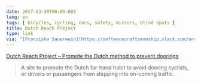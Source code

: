 ```yaml
---
date: 2017-03-30T00:00:00Z
lang: en
tags: [ bicycles, cycling, cars, safety, mirrors, blind spots ]
title: Dutch Reach Project
type: link
via: "[Franziska Sauerwein](https://softwarecraftsmanship.slack.com/archives/C0A7W9KHD/p1490878696044473)"
---
```


[Dutch Reach Project – Promote the Dutch method to prevent doorings](http://www.dutchreach.org/)

> A site to promote the Dutch far-hand habit to avoid dooring cyclists, or drivers or passengers from stepping into on-coming traffic.
